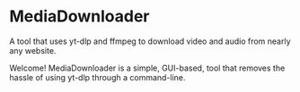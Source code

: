 # MediaDownloader
A tool that uses yt-dlp and ffmpeg to download video and audio from nearly any website.

Welcome! MediaDownloader is a simple, GUI-based, tool that removes the hassle of using yt-dlp through a command-line.
